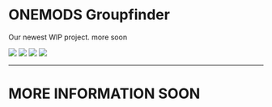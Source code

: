 # ONEMODS Groupfinder
Our newest WIP project. more soon

<p aligin="center">
 <img src="https://groupfinder.onemods.de/logo.png">
<img src="https://img.shields.io/badge/ONEMODS-ALPHA-green">
<img src="https://img.shields.io/twitter/follow/onemodsde?label=Follow&style=social">
<img src="https://img.shields.io/badge/version-alp--0.0.1-critical">
</p>

<hr>

# MORE INFORMATION SOON
